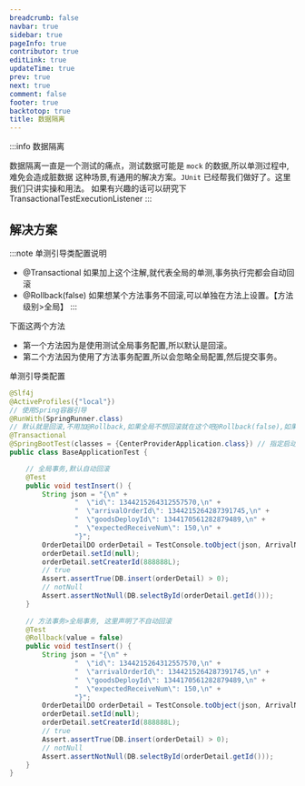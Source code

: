```yaml
---
breadcrumb: false
navbar: true
sidebar: true
pageInfo: true
contributor: true
editLink: true
updateTime: true
prev: true
next: true
comment: false
footer: true
backtotop: true
title: 数据隔离
---
```


:::info 数据隔离

数据隔离一直是一个测试的痛点，测试数据可能是 `mock` 的数据,所以单测过程中,难免会造成脏数据
这种场景,有通用的解决方案。`JUnit` 已经帮我们做好了。这里我们只讲实操和用法。
如果有兴趣的话可以研究下 <Highlight>TransactionalTestExecutionListener</Highlight>
:::


## 解决方案

:::note 单测引导类配置说明
- @Transactional 如果加上这个注解,就代表全局的单测,事务执行完都会自动回滚
- @Rollback(false) 如果想某个方法事务不回滚,可以单独在方法上设置。<Highlight color="#25c2a0">【方法级别>全局】</Highlight>
:::


下面这两个方法
- 第一个方法因为是使用测试全局事务配置,所以默认是回滚。
- 第二个方法因为使用了方法事务配置,所以会忽略全局配置,然后提交事务。


单测引导类配置
```java
@Slf4j
@ActiveProfiles({"local"})
// 使用Spring容器引导
@RunWith(SpringRunner.class)
// 默认就是回滚,不用加@Rollback,如果全局不想回滚就在这个吧@Rollback(false),如果某个单测不想回滚,就放到单侧类上
@Transactional
@SpringBootTest(classes = {CenterProviderApplication.class}) // 指定启动类
public class BaseApplicationTest {

    // 全局事务,默认自动回滚
    @Test
    public void testInsert() {
        String json = "{\n" +
                "  \"id\": 1344215264312557570,\n" +
                "  \"arrivalOrderId\": 1344215264287391745,\n" +
                "  \"goodsDeployId\": 1344170561282879489,\n" +
                "  \"expectedReceiveNum\": 150,\n" +
                "}";
        OrderDetailDO orderDetail = TestConsole.toObject(json, ArrivalNoticeOrderDetailDO.class);
        orderDetail.setId(null);
        orderDetail.setCreaterId(888888L);
        // true
        Assert.assertTrue(DB.insert(orderDetail) > 0);
        // notNull
        Assert.assertNotNull(DB.selectById(orderDetail.getId()));
    }
    
    // 方法事务>全局事务, 这里声明了不自动回滚
    @Test
    @Rollback(value = false)
    public void testInsert() {
        String json = "{\n" +
                "  \"id\": 1344215264312557570,\n" +
                "  \"arrivalOrderId\": 1344215264287391745,\n" +
                "  \"goodsDeployId\": 1344170561282879489,\n" +
                "  \"expectedReceiveNum\": 150,\n" +
                "}";
        OrderDetailDO orderDetail = TestConsole.toObject(json, ArrivalNoticeOrderDetailDO.class);
        orderDetail.setId(null);
        orderDetail.setCreaterId(888888L);
        // true
        Assert.assertTrue(DB.insert(orderDetail) > 0);
        // notNull
        Assert.assertNotNull(DB.selectById(orderDetail.getId()));
    }
}
```


